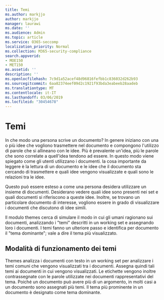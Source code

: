 ```yaml
---
title: Temi
ms.author: markjjo
author: markjjo
manager: laurawi
ms.date: ''
ms.audience: Admin
ms.topic: article
ms.service: O365-seccomp
localization_priority: Normal
ms.collection: M365-security-compliance
search.appverid:
- MOE150
- MET150
ms.assetid: ''
description: ''
ms.openlocfilehash: 7c9d1a52acef48d96816fefbb1c836032d262b93
ms.sourcegitcommit: 6aa82374eef09d2c1921f93bda3eabeeb28aadeb
ms.translationtype: MT
ms.contentlocale: it-IT
ms.lasthandoff: 03/06/2019
ms.locfileid: "30454678"
---
```

# <a name="themes"></a>Temi
In che modo una persona scrive un documento? In genere iniziano con una o più idee che vogliono trasmettere nel documento e compongono l'utilizzo di parole che si allineano con le idee. Più è prevalente un'idea, più le parole che sono correlate a quell'idea tendono ad essere. In questo modo viene spiegato come gli utenti utilizzano i documenti. la cosa importante da leggere è la lettura di un documento e le idee che il documento sta cercando di trasmettere e quali idee vengono visualizzate e quali sono le relazioni tra le idee.

Questo può essere esteso a come una persona desidera utilizzare un insieme di documenti. Desiderano vedere quali idee sono presenti nei set e quali documenti si riferiscono a queste idee. Inoltre, se trovano un particolare documento di interesse, vogliono essere in grado di visualizzare i documenti che discutono di idee simili.

Il modulo themes cerca di simulare il modo in cui gli umani ragionano sui documenti, analizzando i "temi" descritti in un working set e assegnando loro i documenti. I temi fanno un ulteriore passo e identifica per documento il "tema dominante"; vale a dire il tema più visualizzato.

## <a name="how-does-themes-work"></a>Modalità di funzionamento dei temi
Themes analizza i documenti con testo in un working set per analizzare i temi comuni che vengono visualizzati tra i documenti. Assegna quindi tali temi ai documenti in cui vengono visualizzati. Le etichette vengono inoltre contrassegnate con le parole utilizzate nei documenti rappresentativi del tema. Poiché un documento può avere più di un argomento, in molti casi a un documento sono assegnati più temi. Il tema più prominente in un documento è designato come tema dominante.